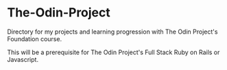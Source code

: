# The-Odin-Project
Directory for my projects and learning progression with The Odin Project's Foundation course.

This will be a prerequisite for The Odin Project's Full Stack Ruby on Rails or Javascript.